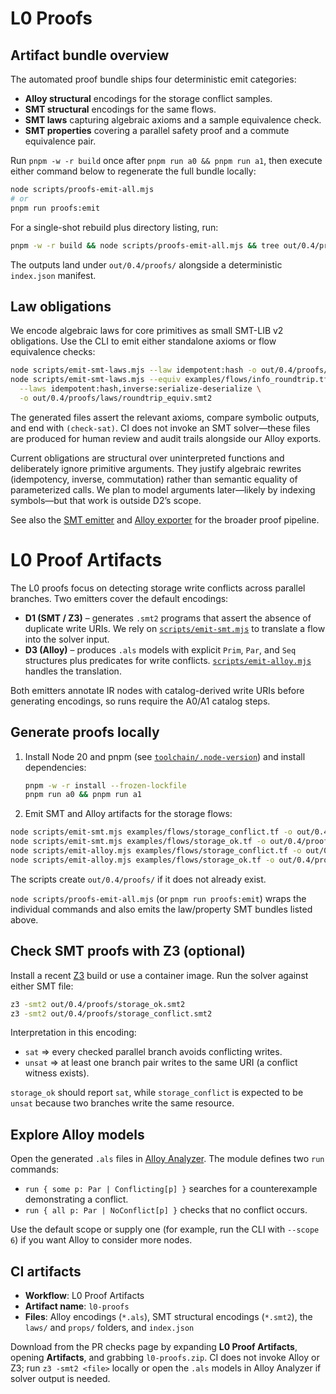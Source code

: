 # L0 Proofs

## Artifact bundle overview

The automated proof bundle ships four deterministic emit categories:

- **Alloy structural** encodings for the storage conflict samples.
- **SMT structural** encodings for the same flows.
- **SMT laws** capturing algebraic axioms and a sample equivalence check.
- **SMT properties** covering a parallel safety proof and a commute equivalence pair.

Run `pnpm -w -r build` once after `pnpm run a0 && pnpm run a1`, then execute either command below to regenerate the full bundle locally:

```bash
node scripts/proofs-emit-all.mjs
# or
pnpm run proofs:emit
```

For a single-shot rebuild plus directory listing, run:

```bash
pnpm -w -r build && node scripts/proofs-emit-all.mjs && tree out/0.4/proofs
```

The outputs land under `out/0.4/proofs/` alongside a deterministic `index.json` manifest.

## Law obligations

We encode algebraic laws for core primitives as small SMT-LIB v2 obligations. Use the CLI to emit either standalone axioms or flow equivalence checks:

```bash
node scripts/emit-smt-laws.mjs --law idempotent:hash -o out/0.4/proofs/laws/idempotent_hash.smt2
node scripts/emit-smt-laws.mjs --equiv examples/flows/info_roundtrip.tf examples/flows/info_roundtrip.tf \
  --laws idempotent:hash,inverse:serialize-deserialize \
  -o out/0.4/proofs/laws/roundtrip_equiv.smt2
```

The generated files assert the relevant axioms, compare symbolic outputs, and end with `(check-sat)`. CI does not invoke an SMT solver—these files are produced for human review and audit trails alongside our Alloy exports.

Current obligations are structural over uninterpreted functions and deliberately ignore primitive arguments. They justify algebraic rewrites (idempotency, inverse, commutation) rather than semantic equality of parameterized calls. We plan to model arguments later—likely by indexing symbols—but that work is outside D2’s scope.

See also the [SMT emitter](../scripts/emit-smt.mjs) and [Alloy exporter](../scripts/emit-alloy.mjs) for the broader proof pipeline.

# L0 Proof Artifacts

The L0 proofs focus on detecting storage write conflicts across parallel branches. Two emitters cover the default encodings:

- **D1 (SMT / Z3)** – generates `.smt2` programs that assert the absence of duplicate write URIs. We rely on [`scripts/emit-smt.mjs`](../scripts/emit-smt.mjs) to translate a flow into the solver input.
- **D3 (Alloy)** – produces `.als` models with explicit `Prim`, `Par`, and `Seq` structures plus predicates for write conflicts. [`scripts/emit-alloy.mjs`](../scripts/emit-alloy.mjs) handles the translation.

Both emitters annotate IR nodes with catalog-derived write URIs before generating encodings, so runs require the A0/A1 catalog steps.

## Generate proofs locally

1. Install Node 20 and pnpm (see [`toolchain/.node-version`](../toolchain/.node-version)) and install dependencies:
   ```bash
   pnpm -w -r install --frozen-lockfile
   pnpm run a0 && pnpm run a1
   ```
2. Emit SMT and Alloy artifacts for the storage flows:
  ```bash
  node scripts/emit-smt.mjs examples/flows/storage_conflict.tf -o out/0.4/proofs/storage_conflict.smt2
  node scripts/emit-smt.mjs examples/flows/storage_ok.tf -o out/0.4/proofs/storage_ok.smt2
  node scripts/emit-alloy.mjs examples/flows/storage_conflict.tf -o out/0.4/proofs/storage_conflict.als
  node scripts/emit-alloy.mjs examples/flows/storage_ok.tf -o out/0.4/proofs/storage_ok.als
  ```
  The scripts create `out/0.4/proofs/` if it does not already exist.

`node scripts/proofs-emit-all.mjs` (or `pnpm run proofs:emit`) wraps the individual commands and also emits the law/property SMT bundles listed above.

## Check SMT proofs with Z3 (optional)

Install a recent [Z3](https://github.com/Z3Prover/z3) build or use a container image. Run the solver against either SMT file:

```bash
z3 -smt2 out/0.4/proofs/storage_ok.smt2
z3 -smt2 out/0.4/proofs/storage_conflict.smt2
```

Interpretation in this encoding:

- `sat` ⇒ every checked parallel branch avoids conflicting writes.
- `unsat` ⇒ at least one branch pair writes to the same URI (a conflict witness exists).

`storage_ok` should report `sat`, while `storage_conflict` is expected to be `unsat` because two branches write the same resource.

## Explore Alloy models

Open the generated `.als` files in [Alloy Analyzer](https://alloytools.org/). The module defines two `run` commands:

- `run { some p: Par | Conflicting[p] }` searches for a counterexample demonstrating a conflict.
- `run { all p: Par | NoConflict[p] }` checks that no conflict occurs.

Use the default scope or supply one (for example, run the CLI with `--scope 6`) if you want Alloy to consider more nodes.

## CI artifacts

- **Workflow**: L0 Proof Artifacts
- **Artifact name**: `l0-proofs`
- **Files**: Alloy encodings (`*.als`), SMT structural encodings (`*.smt2`), the `laws/` and `props/` folders, and `index.json`

Download from the PR checks page by expanding **L0 Proof Artifacts**, opening **Artifacts**, and grabbing `l0-proofs.zip`. CI does not invoke Alloy or Z3; run `z3 -smt2 <file>` locally or open the `.als` models in Alloy Analyzer if solver output is needed.
